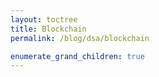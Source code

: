 ```yaml
---
layout: toctree
title: Blockchain
permalink: /blog/dsa/blockchain

enumerate_grand_children: true
---
```

